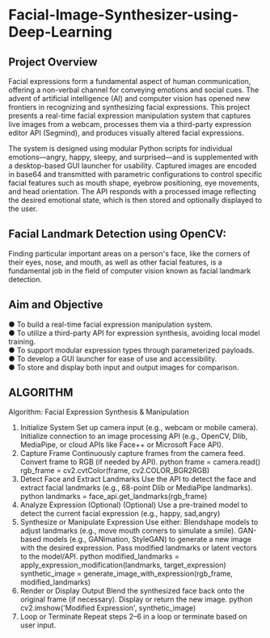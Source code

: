 # Facial-Image-Synthesizer-using-Deep-Learning
## Project Overview
Facial expressions form a fundamental aspect of human communication, offering a non-verbal channel for 
conveying emotions and social cues. The advent of artificial intelligence (AI) and computer vision has 
opened new frontiers in recognizing and synthesizing facial expressions. This project presents a real-time 
facial expression manipulation system that captures live images from a webcam, processes them via a 
third-party expression editor API (Segmind), and produces visually altered facial expressions.

The system is designed using modular Python scripts for individual emotions—angry, happy, sleepy, and 
surprised—and is supplemented with a desktop-based GUI launcher for usability. Captured images are 
encoded in base64 and transmitted with parametric configurations to control specific facial features such 
as mouth shape, eyebrow positioning, eye movements, and head orientation. The API responds with a 
processed image reflecting the desired emotional state, which is then stored and optionally displayed to 
the user. 

## Facial Landmark Detection using OpenCV:  
Finding particular important areas on a person's face, like the corners of their eyes, nose, 
and mouth, as well as other facial features, is a fundamental job in the field of computer vision 
known as facial landmark detection.

## Aim and Objective  
● To build a real-time facial expression manipulation system.  
● To utilize a third-party API for expression synthesis, avoiding local model  training.  
● To support modular expression types through parameterized payloads.  
● To develop a GUI launcher for ease of use and accessibility.  
● To store and display both input and output images for comparison.  

## ALGORITHM 
Algorithm: Facial Expression Synthesis & Manipulation 
1. Initialize System 
Set up camera input (e.g., webcam or mobile camera). 
Initialize connection to an image processing API (e.g., OpenCV, Dlib, MediaPipe, or 
cloud APIs like Face++ or Microsoft Face API). 
2. Capture Frame 
Continuously capture frames from the camera feed. 
Convert frame to RGB (if needed by API). 
python 
frame = camera.read() 
rgb_frame = cv2.cvtColor(frame, cv2.COLOR_BGR2RGB) 
3. Detect Face and Extract Landmarks 
Use the API to detect the face and extract facial landmarks (e.g., 68-point Dlib or 
MediaPipe landmarks). 
python 
landmarks = face_api.get_landmarks(rgb_frame) 
4. Analyze Expression (Optional) 
(Optional) Use a pre-trained model to detect the current facial expression (e.g., happy, sad,angry)
5. Synthesize or Manipulate Expression 
Use either: 
Blendshape models to adjust landmarks (e.g., move mouth corners to simulate a smile). 
GAN-based models (e.g., GANimation, StyleGAN) to generate a new image with the 
desired expression. 
Pass modified landmarks or latent vectors to the model/API. 
python 
modified_landmarks = apply_expression_modification(landmarks, target_expression) 
synthetic_image = generate_image_with_expression(rgb_frame, modified_landmarks) 
6. Render or Display Output 
Blend the synthesized face back onto the original frame (if necessary). 
Display or return the new image. 
python 
cv2.imshow('Modified Expression', synthetic_image) 
7. Loop or Terminate 
Repeat steps 2–6 in a loop or terminate based on user input.


